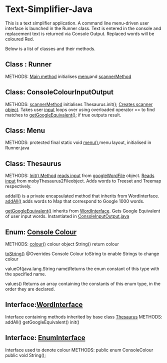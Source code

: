 

# Text-Simplifier-Java
This is a text simplifier application. A command line menu-driven user interface is launched in the Runner class. Text is entered in the console and replacement text is returned via Console Output. Replaced words will be coloured Red.

Below is a list of classes and their methods.

## Class : Runner
METHODS:
[Main method](https://github.com/sandrarawat/text-simplifier/blob/0c330d41263c5cadbfaa54dac013c303dc6fdac2/src/ie/gmit/dip/Runner.java#L18) initialises [menu](https://github.com/sandrarawat/text-simplifier/blob/0c330d41263c5cadbfaa54dac013c303dc6fdac2/src/ie/gmit/dip/Runner.java#L20)and [scannerMethod](https://github.com/sandrarawat/text-simplifier/blob/0c330d41263c5cadbfaa54dac013c303dc6fdac2/src/ie/gmit/dip/Runner.java#L21)

## Class: ConsoleColourInputOutput
METHODS:
[scannerMethod](https://github.com/sandrarawat/text-simplifier/blob/0c330d41263c5cadbfaa54dac013c303dc6fdac2/src/ie/gmit/dip/ConsoleInputOutput.java#L23) initialises Thesaurus.init(); [Creates scanner object](https://github.com/sandrarawat/text-simplifier/blob/0c330d41263c5cadbfaa54dac013c303dc6fdac2/src/ie/gmit/dip/ConsoleInputOutput.java#L26). Takes user [input](https://github.com/sandrarawat/text-simplifier/blob/0c330d41263c5cadbfaa54dac013c303dc6fdac2/src/ie/gmit/dip/ConsoleInputOutput.java#L31) loops over using overloaded operator == to find matches to [getGoogleEquivalent()](https://github.com/sandrarawat/text-simplifier/blob/0c330d41263c5cadbfaa54dac013c303dc6fdac2/src/ie/gmit/dip/ConsoleInputOutput.java#L33); if true outputs result.


## Class: Menu
METHODS:
protected final static void [menu()](https://github.com/sandrarawat/text-simplifier/blob/0c330d41263c5cadbfaa54dac013c303dc6fdac2/src/ie/gmit/dip/Menu.java#L7),menu layout, initialised in Runner.java

## Class:	Thesaurus
METHODS:
[Init() Method](https://github.com/sandrarawat/text-simplifier/blob/0c330d41263c5cadbfaa54dac013c303dc6fdac2/src/ie/gmit/dip/Thesaurus.java#L35) [reads input](https://github.com/sandrarawat/text-simplifier/blob/0c330d41263c5cadbfaa54dac013c303dc6fdac2/src/ie/gmit/dip/Thesaurus.java#L38) from [googleWordFile](https://github.com/sandrarawat/text-simplifier/blob/0c330d41263c5cadbfaa54dac013c303dc6fdac2/src/ie/gmit/dip/Thesaurus.java#L38) object. [Reads input](https://github.com/sandrarawat/text-simplifier/blob/0c330d41263c5cadbfaa54dac013c303dc6fdac2/src/ie/gmit/dip/Thesaurus.java#L49) from mobyThesaurus2Fileobject. Adds words to Treeset and Treemap respectively.

addall() is a private encapsulated method that inherits from WordInterface. [addAll()](https://github.com/sandrarawat/text-simplifier/blob/0c330d41263c5cadbfaa54dac013c303dc6fdac2/src/ie/gmit/dip/Thesaurus.java#L74) adds words to Map that correspond to Google 1000 words.

[getGoogleEquivalent()](https://github.com/sandrarawat/text-simplifier/blob/0c330d41263c5cadbfaa54dac013c303dc6fdac2/src/ie/gmit/dip/Thesaurus.java#L87) inherits from [WordInterface](https://github.com/sandrarawat/text-simplifier/blob/0c330d41263c5cadbfaa54dac013c303dc6fdac2/src/ie/gmit/dip/WordInterface.java#L12). Gets Google Equivalent of user input words. Instantiated in [ConsoleInputOutput.java](https://github.com/sandrarawat/text-simplifier/blob/0c330d41263c5cadbfaa54dac013c303dc6fdac2/src/ie/gmit/dip/ConsoleInputOutput.java#L7)

## Enum: [Console Colour](https://github.com/sandrarawat/text-simplifier/blob/0c330d41263c5cadbfaa54dac013c303dc6fdac2/src/ie/gmit/dip/ConsoleColour.java#L7)
METHODS:
[colour()](https://github.com/sandrarawat/text-simplifier/blob/0c330d41263c5cadbfaa54dac013c303dc6fdac2/src/ie/gmit/dip/ConsoleColour.java#L94) colour object
String() return colour

[toString()](https://github.com/sandrarawat/text-simplifier/blob/0c330d41263c5cadbfaa54dac013c303dc6fdac2/src/ie/gmit/dip/ConsoleColour.java#L102) @Overrides Console Colour toString to enable Strings to change colour

valueOf(java.lang.String name)Returns the enum constant of this type with the specified name.

values() Returns an array containing the constants of this enum type, in the order they are declared.

## Interface:[WordInterface](https://github.com/sandrarawat/text-simplifier/blob/0c330d41263c5cadbfaa54dac013c303dc6fdac2/src/ie/gmit/dip/WordInterface.java#L12)
Interface containing methods inherited by base class [Thesaurus](https://github.com/sandrarawat/text-simplifier/blob/0c330d41263c5cadbfaa54dac013c303dc6fdac2/src/ie/gmit/dip/Thesaurus.java#L14)
METHODS:
addAll() 
getGoogleEquivalent() 
init() 

## Interface: [EnumInterface](https://github.com/sandrarawat/text-simplifier/blob/0c330d41263c5cadbfaa54dac013c303dc6fdac2/src/ie/gmit/dip/EnumInterface.java#L3)
Interface used to denote colour
METHODS:
public enum ConsoleColour
public void String();
